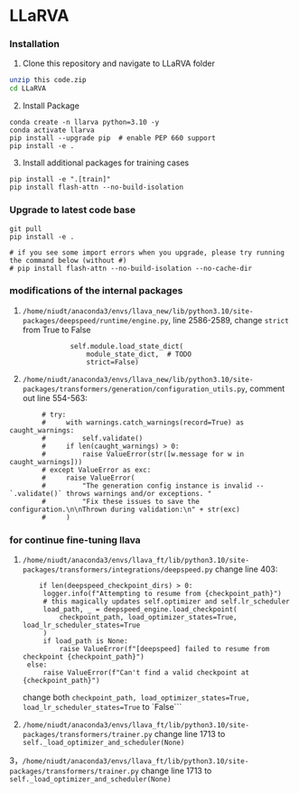 # LLaRVA


### Installation
1. Clone this repository and navigate to LLaRVA folder
```bash
unzip this code.zip
cd LLaRVA
```
2. Install Package
```Shell
conda create -n llarva python=3.10 -y
conda activate llarva
pip install --upgrade pip  # enable PEP 660 support
pip install -e .
```
3. Install additional packages for training cases
```
pip install -e ".[train]"
pip install flash-attn --no-build-isolation
```

### Upgrade to latest code base

```Shell
git pull
pip install -e .

# if you see some import errors when you upgrade, please try running the command below (without #)
# pip install flash-attn --no-build-isolation --no-cache-dir
```

### modifications of the internal packages

1. ```/home/niudt/anaconda3/envs/llava_new/lib/python3.10/site-packages/deepspeed/runtime/engine.py```, line 2586-2589, change ```strict``` from True to False
 ```else:
                self.module.load_state_dict(
                    module_state_dict,  # TODO
                    strict=False)
```


2. ```/home/niudt/anaconda3/envs/llava_new/lib/python3.10/site-packages/transformers/generation/configuration_utils.py```, comment out line 554-563:
```
        # try:
        #     with warnings.catch_warnings(record=True) as caught_warnings:
        #         self.validate()
        #     if len(caught_warnings) > 0:
        #         raise ValueError(str([w.message for w in caught_warnings]))
        # except ValueError as exc:
        #     raise ValueError(
        #         "The generation config instance is invalid -- `.validate()` throws warnings and/or exceptions. "
        #         "Fix these issues to save the configuration.\n\nThrown during validation:\n" + str(exc)
        #     )
```


### for continue fine-tuning llava
1. ```/home/niudt/anaconda3/envs/llava_ft/lib/python3.10/site-packages/transformers/integrations/deepspeed.py```
   change line 403:
   ```
       if len(deepspeed_checkpoint_dirs) > 0:
        logger.info(f"Attempting to resume from {checkpoint_path}")
        # this magically updates self.optimizer and self.lr_scheduler
        load_path, _ = deepspeed_engine.load_checkpoint(
            checkpoint_path, load_optimizer_states=True, load_lr_scheduler_states=True
        )
        if load_path is None:
            raise ValueError(f"[deepspeed] failed to resume from checkpoint {checkpoint_path}")
    else:
        raise ValueError(f"Can't find a valid checkpoint at {checkpoint_path}")
   ```
   change both ```checkpoint_path, load_optimizer_states=True, load_lr_scheduler_states=True``` to `False```

2. ```/home/niudt/anaconda3/envs/llava_ft/lib/python3.10/site-packages/transformers/trainer.py```
   change line 1713 to ```self._load_optimizer_and_scheduler(None)```

3，```/home/niudt/anaconda3/envs/llava_ft/lib/python3.10/site-packages/transformers/trainer.py```
   change line 1713 to ```self._load_optimizer_and_scheduler(None)```

